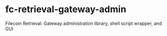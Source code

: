 # fc-retrieval-gateway-admin
Filecoin Retrieval: Gateway administration library, shell script wrapper, and GUI
